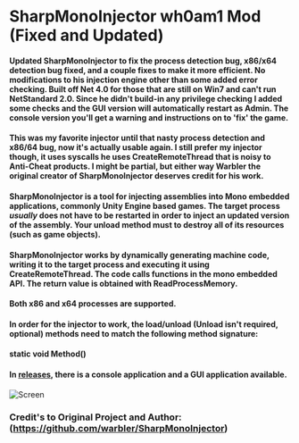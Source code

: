 # SharpMonoInjector wh0am1 Mod (Fixed and Updated)

#### Updated SharpMonoInjector to fix the process detection bug, x86/x64 detection bug fixed, and a couple fixes to make it more efficient. No modifications to his injection engine other than some added error checking. Built off Net 4.0 for those that are still on Win7 and can't run NetStandard 2.0. Since he didn't build-in any privilege checking I added some checks and the GUI version will automatically restart as Admin. The console version you'll get a warning and instructions on to 'fix' the game.

#### This was my favorite injector until that nasty process detection and x86/64 bug, now it's actually usable again. I still prefer my injector though, it uses syscalls he uses CreateRemoteThread that is noisy to Anti-Cheat products. I might be partial, but either way Warbler the original creator of SharpMonoInjector deserves credit for his work.

#### SharpMonoInjector is a tool for injecting assemblies into Mono embedded applications, commonly Unity Engine based games. The target process *usually* does not have to be restarted in order to inject an updated version of the assembly. Your unload method must to destroy all of its resources (such as game objects).

#### SharpMonoInjector works by dynamically generating machine code, writing it to the target process and executing it using CreateRemoteThread. The code calls functions in the mono embedded API. The return value is obtained with ReadProcessMemory.

#### Both x86 and x64 processes are supported.

#### In order for the injector to work, the load/unload (Unload isn't required, optional) methods need to match the following method signature:

####    static void Method()

#### In [releases](https://github.com/wh0am15533/SharpMonoInjector/releases), there is a console application and a GUI application available.

![Screen](https://i.imgur.com/YrG7gnc.png)


### Credit's to Original Project and Author: (https://github.com/warbler/SharpMonoInjector)
